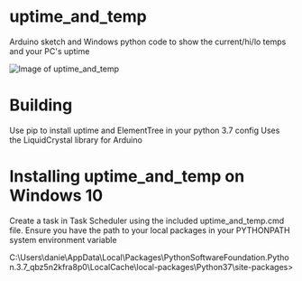 uptime_and_temp
==============

Arduino sketch and Windows python code to show the current/hi/lo temps and your PC's uptime

![Image of uptime_and_temp](https://hermitian.net/windows/uptime_and_temp-crop.jpg)

Building
==============
Use pip to install uptime and ElementTree in your python 3.7 config
Uses the LiquidCrystal library for Arduino

Installing uptime_and_temp on Windows 10
==============
Create a task in Task Scheduler using the included uptime_and_temp.cmd file.  Ensure you have the path to your
local packages in your PYTHONPATH system environment variable

C:\Users\danie\AppData\Local\Packages\PythonSoftwareFoundation.Python.3.7_qbz5n2kfra8p0\LocalCache\local-packages\Python37\site-packages>






































































































































































